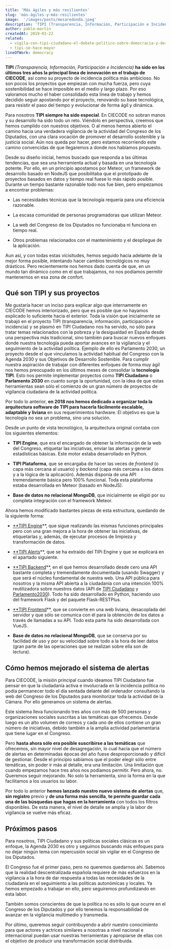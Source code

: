 ```yaml
---
title: 'Más ágiles y más resilientes'
slug: 'más-ágiles-y-más-resilientes'
image:  '/images/posts/mesaredonda.jpeg'
description: 'TIPI (Transparencia, Información, Participación e Incidencia) ha sido en los últimos tres años la principal línea de innovación en el trabajo de CIECODE, así como su proyecto de incidencia política más ambicioso.'
author: pablo-martin
createdAt: 2019-01-22
related:
  - vigila-con-tipi-ciudadano-el-debate-político-sobre-democracia-y-derechos-en-la-era-digital
  - tipi-se-hace-mayor
lineOfWork: democracy
---
```


**TIPI** *(Transparencia, Información, Participación e Incidencia)* **ha sido en los últimos tres años la principal línea de innovación en el trabajo de CIECODE**, así como su proyecto de incidencia política más ambicioso. No son pocos los proyectos que empiezan con mucha fuerza, pero cuya sostenibilidad se hace imposible en el medio y largo plazo. Por eso valoramos mucho el haber consolidado esta línea de trabajo y hemos decidido seguir apostando por el proyecto, renovando su base tecnológica, para resistir el paso del tiempo y evolucionar de forma ágil y dinámica.

Para nosotros **TIPI siempre ha sido especial**. En CIECODE no sobran manos y su desarrollo ha sido todo un reto. Viéndolo en perspectiva, creemos que hemos cumplido con nuestros objetivos. O al menos hemos abierto el camino hacia una verdadera vigilancia de la actividad del Congreso de los Diputados, con una clara vocación de promover el desarrollo sostenible y la justicia social. Aún nos queda por hacer, pero estamos recorriendo este camino convencidas de que llegaremos a donde nos habíamos propuesto.

Desde su diseño inicial, hemos buscado que responda a las últimas tendencias, que sea una herramienta actual y basada en una tecnología potente. Por ello, en un principio apostamos por Meteor, un framework de desarrollo basado en NodeJS que posibilitaba que el prototipado de proyectos basados en datos y tiempo real fuese lo más rápido posible. Durante un tiempo bastante razonable todo nos fue bien, pero empezamos a encontrar problemas:

* Las necesidades técnicas que la tecnología requería para una eficiencia razonable.

* La escasa comunidad de personas programadoras que utilizan Meteor.

* La web del Congreso de los Diputados no funcionaba ni funciona en tiempo real.

* Otros problemas relacionados con el mantenimiento y el despliegue de la aplicación.

Aun así, y con todas estas vicisitudes, hemos seguido hacia adelante de la mejor forma posible, intentando hacer cambios tecnológicos no muy drásticos. Pero recientemente nos hemos dado cuenta de que, en un mundo tan dinámico como en el que trabajamos, no nos podíamos permitir mantenernos en esa zona de confort.

## Qué son TIPI y sus proyectos

Me gustaría hacer un inciso para explicar algo que internamente en CIECODE hemos interiorizado, pero que es posible que no hayamos explicado lo suficiente hacia el exterior. Toda la visión que inicialmente se trabajó en el proyecto TIPI (transparencia, información, participación e incidencia) y se plasmó en TIPI Ciudadano nos ha servido, no sólo para tratar temas relacionados con la pobreza y la desigualdad en España desde una perspectiva más tradicional, sino también para buscar nuevos enfoques donde nuestra tecnología pueda aportar avances en la vigilancia y el seguimiento de la actividad política. Ejemplo de ello es Parlamento 2030, un proyecto desde el que vinculamos la actividad habitual del Congreso con la Agenda 2030 y sus Objetivos de Desarrollo Sostenible. Para cumplir nuestra aspiración de trabajar con diferentes enfoques de forma muy ágil nos hemos preocupado en los últimos meses de consolidar la **tecnología TIPI**. Esto nos permite implementar proyectos como **TIPI Ciudadano** o **Parlamento 2030** en cuanto surge la oportunidad, con la idea de que estas herramientas sean sólo el comienzo de un gran número de proyectos de vigilancia ciudadana de la actividad política.

Por todo lo anterior, **en 2018 nos hemos dedicado a organizar toda la arquitectura software de TIPI para hacerla fácilmente escalable, adaptable y liviana** en sus requerimientos hardware. El objetivo es que la tecnología no sea un problema, sino una solución.

Desde un punto de vista tecnológico, la arquitectura original contaba con los siguientes elementos:

* **TIPI Engine**, que era el encargado de obtener la información de la web del Congreso, etiquetar las iniciativas, enviar las alertas y generar estadísticas básicas. Este motor estaba desarrollado en Python.

* **TIPI Plataforma**, que se encargaba de hacer las veces de *frontend* (o capa más cercana al usuario) y *backend* (capa más cercana a los datos y a la lógica de la aplicación). Además disponía de una API tremendamente básica pero 100% funcional. Toda esta plataforma estaba desarrollada en Meteor (basado en NodeJS).

* **Base de datos no relacional MongoDB**, que inicialmente se eligió por su completa integración con el framework Meteor.

Ahora hemos modificado bastantes piezas de esta estructura, quedando de la siguiente forma:

* [**TIPI Engine](https://github.com/politicalwatch/tipi-engine)**, que sigue realizando las mismas funciones principales pero con una gran mejora a la hora de obtener las iniciativas, de etiquetarlas y, además, de ejecutar procesos de limpieza y transformación de datos.

* [**TIPI Alerts](https://github.com/politicalwatch/tipi-alerts)**, que se ha extraído del TIPi Engine y que se explicará en el apartado siguiente.

* [**TIPI Backend](https://github.com/politicalwatch/tipi-backend)**, en el que hemos desarrollado desde cero una API bastante completa y tremendamente documentada (usando Swagger) y que será el núcleo fundamental de nuestra web. Una API pública para nosotros y la misma API abierta a la ciudadanía con una intención 100% reutilizadora sobre nuestros datos (API de [TIPI Ciudadano](http://api.tipiciudadano.es) y [Parlamento2030](http://api.parlamento2030.es)). Todo ha sido desarrollado en Python, haciendo uso del framework Flask y del paquete Flask-RESTPlus.

* [**TIPI Frontend](https://github.com/politicalwatch/tipi-frontend)**, que se convierte en una web liviana, desacoplada del servidor y que sólo se comunica con él para la obtención de los datos a través de llamadas a su API. Todo esta parte ha sido desarrollada con VueJS.

* **Base de datos no relacional MongoDB**, que se conserva por su facilidad de uso y por su velocidad sobre todo a la hora de leer datos (gran parte de las operaciones que se realizan sobre ella son de lectura).

## Cómo hemos mejorado el sistema de alertas

Para CIECODE, la misión principal cuando ideamos TIPI Ciudadano fue pensar en que la ciudadanía activa e involucrada en la incidencia política no podía permanecer todo el día sentada delante del ordenador consultando la web del Congreso de los Diputados para monitorizar toda la actividad de la Cámara. Por ello generamos un sistema de alertas.

Este sistema lleva funcionando tres años con más de 500 personas y organizaciones sociales suscritas a las temáticas que ofrecemos. Desde luego es un alto volumen de correos y cada uno de ellos contiene un gran número de iniciativas, debido también a la amplia actividad parlamentaria que tiene lugar en el Congreso.

Pero **hasta ahora sólo era posible suscribirse a las temáticas** que ofrecemos, sin mayor nivel de desagregación, lo cual hacía que el número de alertas en determinadas épocas del año fuese desproporcionado y difícil de gestionar. Desde el principio sabíamos que el poder elegir sólo entre temáticas, sin poder ir más al detalle, era una limitación. Una limitación que cuando empezamos hace tres años nos podíamos permitir. Pero ahora, no. Queremos seguir mejorando. No solo la herramienta, sino la forma en la que facilitamos a los usuarios su labor.

Por todo lo anterior **hemos lanzado nuestro nuevo sistema de alertas** que, **sin registro** previo y **de una forma más sencilla**, **te permite guardar cada una de las búsquedas que hagas en la herramienta** con todos los filtros disponibles. De esta manera, el nivel de detalle se amplía y la labor de vigilancia se vuelve más eficaz.

## Próximos pasos

Para nosotros, TIPI Ciudadano y sus políticas sociales clásicas es un enfoque, la Agenda 2030 es otro y seguimos buscando más enfoques para no dejar ningún tema con repercusión social sin vigilar en el Congreso de los Diputados.

El Congreso fue el primer paso, pero no queremos quedarnos ahí. Sabemos que la realidad descentralizada española requiere de más esfuerzos en la vigilancia a la hora de dar respuesta a todas las necesidades de la ciudadanía en el seguimiento a las políticas autonómicas y locales. Ya hemos empezado a trabajar en ello, pero seguiremos profundizando en esta labor.

También somos conscientes de que la política no es sólo lo que ocurre en el Congreso de los Diputados y por ello tenemos la responsabilidad de avanzar en la vigilancia multimedio y transmedia.

Por último, queremos seguir contribuyendo a abrir nuestro conocimiento para que actores y actrices similares a nosotras a nivel nacional e internacional puedan usar nuestras herramientas y apropiarse de ellas con el objetivo de producir una transformación social distribuida.
